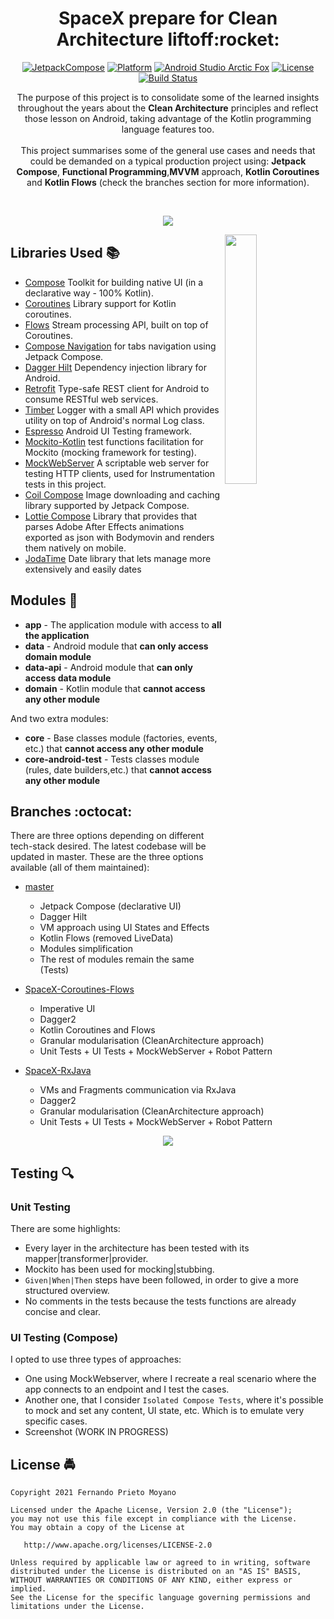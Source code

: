 <h1 align="center">SpaceX prepare for Clean Architecture liftoff:rocket:</h1>

<p align="center">
  <a href="https://developer.android.com/jetpack/androidx/releases/compose"><img alt="JetpackCompose" src="https://img.shields.io/badge/Jetpack%20Compose-1.1.1--beta03-blueviolet"/></a>
  <a href="https://developer.android.com/reference"><img alt="Platform" src="https://img.shields.io/badge/platform-android-brightgreen.svg"/></a>
  <a href="https://android-developers.googleblog.com/2021/07/android-studio-arctic-fox-202031-stable.html"><img alt="Android Studio Arctic Fox" src="https://img.shields.io/badge/AS%20Arctic%20Fox-2020.3.1-9cf.svg"/></a>
  <a href="https://opensource.org/licenses/Apache-2.0"><img alt="License" src="https://img.shields.io/badge/License-Apache%202.0-blue.svg"/></a>
  <a href="https://app.bitrise.io/app/64cd2ed600a14151"><img alt="Build Status" src="https://app.bitrise.io/app/64cd2ed600a14151/status.svg?token=9eYCKzT6HcFJeAGeZmEH6g&branch=master"/></a>
</p>

<p align="center">
The purpose of this project is to consolidate some of the learned insights throughout the years about the <b>Clean Architecture</b> principles and reflect those lesson on Android, taking advantage of the Kotlin programming language features too.
</br><br>This project summarises some of the general use cases and needs that could be demanded on a typical production project using: <b>Jetpack Compose</b>, <b>Functional Programming</b>,<b>MVVM</b> approach, <b>Kotlin Coroutines</b> and <b>Kotlin Flows</b> (check the branches section for more information).

</p>
</br>

<p align="center">
<img src="/art/SpaceX-Latest-Banner.jpg"/>
</p>


<img src="/art/SpaceX-Demo.gif" align="right" width="32%"/>

## Libraries Used :books:
* [Compose][0] Toolkit for building native UI (in a declarative way - 100% Kotlin).
* [Coroutines][1] Library support for Kotlin coroutines.
* [Flows][2] Stream processing API, built on top of Coroutines.
* [Compose Navigation][3] for tabs navigation using Jetpack Compose.
* [Dagger Hilt][4] Dependency injection library for Android.
* [Retrofit][5] Type-safe REST client for Android to consume RESTful web services.
* [Timber][6] Logger with a small API which provides utility on top of Android's normal Log class.
* [Espresso][7] Android UI Testing framework.
* [Mockito-Kotlin][8] test functions facilitation for Mockito (mocking framework for testing).
* [MockWebServer][9] A scriptable web server for testing HTTP clients, used for Instrumentation tests in this project.
* [Coil Compose][10] Image downloading and caching library supported by Jetpack Compose.
* [Lottie Compose][11] Library that provides that parses Adobe After Effects animations exported as json with Bodymovin and renders them natively on mobile.
* [JodaTime][12] Date library that lets manage more extensively and easily dates

[0]:  https://developer.android.com/jetpack
[1]:  https://github.com/Kotlin/kotlinx.coroutines
[2]:  https://kotlin.github.io/kotlinx.coroutines/kotlinx-coroutines-core/kotlinx.coroutines.flow/-flow/
[3]:  https://developer.android.com/jetpack/compose/navigation
[4]:  https://dagger.dev/hilt/
[5]:  https://github.com/square/retrofit
[6]:  https://github.com/JakeWharton/timber
[7]:  https://developer.android.com/training/testing/espresso/
[8]:  https://github.com/nhaarman/mockito-kotlin
[9]:  https://github.com/square/okhttp/tree/master/mockwebserver
[10]: https://github.com/coil-kt/coil
[11]: https://airbnb.io/lottie/#/android-compose
[12]: https://github.com/JodaOrg/joda-time

## Modules :bookmark_tabs:
* **app** - The application module with access to **all the application**
* **data** - Android module that **can only access domain module**
* **data-api** - Android module that **can only access data module**
* **domain** - Kotlin module that **cannot access any other module**

And two extra modules:
* **core** - Base classes module (factories, events, etc.) that **cannot access any other module**
* **core-android-test** - Tests classes module (rules, date builders,etc.) that **cannot access any other module**

## Branches :octocat:
There are three options depending on different tech-stack desired. The latest codebase will be updated in master.
These are the three options available (all of them maintained):

- [master][13]
  - Jetpack Compose (declarative UI)
  - Dagger Hilt
  - VM approach using UI States and Effects
  - Kotlin Flows (removed LiveData)
  - Modules simplification
  - The rest of modules remain the same (Tests)

- [SpaceX-Coroutines-Flows][14]
  - Imperative UI
  - Dagger2
  - Kotlin Coroutines and Flows
  - Granular modularisation (CleanArchitecture approach)
  - Unit Tests + UI Tests + MockWebServer + Robot Pattern

- [SpaceX-RxJava][15]
    - VMs and Fragments communication via RxJava
    - Dagger2
    - Granular modularisation (CleanArchitecture approach)
    - Unit Tests + UI Tests + MockWebServer + Robot Pattern

[13]: https://github.com/ferPrieto/SpaceX-prepare-for-Clean-Architecture-liftoff/tree/master
[14]: https://github.com/ferPrieto/SpaceX-prepare-for-Clean-Architecture-liftoff/tree/feature/SpaceX-Coroutines-Flows
[15]: https://github.com/ferPrieto/SpaceX-prepare-for-Clean-Architecture-liftoff/tree/feature/SpaceX-RxJava

<p align="center">
<img src="/art/clean_architecture_dark.jpg"/>
</p>

## Testing :mag:

### Unit Testing

There are some highlights:
* Every layer in the architecture has been tested with its mapper|transformer|provider.
* Mockito has been used for mocking|stubbing.
* `Given|When|Then` steps have been followed, in order to give a more structured overview.
* No comments in the tests because the tests functions are already concise and clear.

### UI Testing (Compose)

I opted to use three types of approaches:
- One using MockWebserver, where I recreate a real scenario where the app connects to an endpoint and I test the cases.
- Another one, that I consider `Isolated Compose Tests`, where it's possible to mock and set any content, UI state, etc. Which is to emulate very specific cases.
- Screenshot (WORK IN PROGRESS)


## License :oncoming_police_car:
    Copyright 2021 Fernando Prieto Moyano

    Licensed under the Apache License, Version 2.0 (the "License");
    you may not use this file except in compliance with the License.
    You may obtain a copy of the License at

       http://www.apache.org/licenses/LICENSE-2.0

    Unless required by applicable law or agreed to in writing, software
    distributed under the License is distributed on an "AS IS" BASIS,
    WITHOUT WARRANTIES OR CONDITIONS OF ANY KIND, either express or implied.
    See the License for the specific language governing permissions and
    limitations under the License.